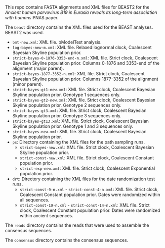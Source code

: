 This repo contains FASTA alignments and XML files for BEAST2 for the
*Ancient human parvovirus B19 in Eurasia reveals its long-term association
with humans* PNAS paper.


The `beast` directory contains the XML files used for the BEAST analyses. BEAST2 was used.
* `bmt-new.xml`: XML file. bModelTest analysis.
* `log-bayes-new-m.xml`: XML file. Relaxed lognormal clock, Coalescent Bayesian Skyline population prior.
* `strict-bayes-0-1876-3353-end-n.xml`: XML file. Strict clock, Coalescent Bayesian Skyline population prior. Columns 0-1876 and 3353-end of the alignment (major parent).
* `strict-bayes-1877-3352-n.xml`: XML file. Strict clock, Coalescent Bayesian Skyline population prior. Columns 1877-3352 of the alignment (minor parent).
* `strict-bayes-gt1-new.xml`: XML file. Strict clock, Coalescent Bayesian Skyline population prior. Genotype 1 sequences only.
* `strict-bayes-gt2-new.xml`: XML file. Strict clock, Coalescent Bayesian Skyline population prior. Genotype 2 sequences only.
* `strict-bayes-gt3.xml`: XML file. Strict clock, Coalescent Bayesian Skyline population prior. Genotype 3 sequences only.
* `strict-bayes-gt13.xml`: XML file. Strict clock, Coalescent Bayesian Skyline population prior. Genotype 1 and 3 sequences only.
* `strict-bayes-new.xml`: XML file. Strict clock, Coalescent Bayesian Skyline population prior.
* `ps`: Directory containing the XML files for the path sampling runs.
    * `strict-bayes-new.xml`: XML file. Strict clock, Coalescent Bayesian Skyline population prior.
    * `strict-const-new.xml`: XML file. Strict clock, Coalescent Constant population prior.
    * `strict-exp-new.xml`: XML file. Strict clock, Coalescent Exponential population prior.
* `drt`: Directory containing the XML files for the date randomization test runs.
    * `strict-const-0-n.xml` - `strict-const-4-n.xml`:  XML file. Strict clock, Coalescent Constant population prior. Dates were randomized within all sequences.
    * `strict-const-10-n.xml` - `strict-const-14-n.xml`:  XML file. Strict clock, Coalescent Constant population prior. Dates were randomized within ancient sequences.

The `reads` directory contains the reads that were used to assemble the consensus sequences.

The `consensus` directory contains the consensus sequences.
